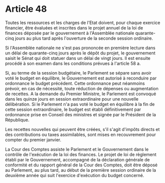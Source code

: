 # Article 48

Toutes les ressources et les charges de l'Etat doivent, pour chaque exercice financier, être évaluées et inscrites dans le projet annuel de la loi de finances déposée par le gouvernement à l'Assemblée nationale quarante-cinq jours au plus tard après l'ouverture de la seconde session ordinaire.

Si l'Assemblée nationale ne s'est pas prononcée en première lecture dans un délai de quarante-cinq jours après le dépôt du projet, le gouvernement saisit le Sénat qui
doit statuer dans un délai de vingt jours. Il est ensuite procédé à son examen dans les conditions prévues à l'article 58 a.

Si, au terme de la session budgétaire, le Parlement se sépare sans avoir voté le budget en équilibre, le Gouvernement est autorisé à reconduire par ordonnance le budget précédent. Cette ordonnance peut néanmoins prévoir, en cas de nécessité,
toute réduction de dépenses ou augmentation de recettes. A la demande du Premier Ministre, le Parlement est convoqué dans les quinze jours en session extraordinaire pour une nouvelle délibération. Si le Parlement n'a pas voté le budget en équilibre à la fin de cette session extraordinaire, le budget est établi définitivement par ordonnance prise en Conseil des ministres et signée par le Président de la République.

Les recettes nouvelles qui peuvent être créées, s'il s'agit d'impôts directs et des contributions ou taxes assimilables, sont mises en recouvrement pour compter du premier janvier.

La Cour des Comptes assiste le Parlement et le Gouvernement dans le contrôle de l'exécution de la loi des finances. Le projet de loi de règlement établi par le
Gouvernement, accompagné de la déclaration générale de conformité et du rapport général de la Cour des Comptes, doit être déposé au Parlement, au plus tard, au
début de la première session ordinaire de la deuxième année qui suit l'exercice d'exécution du budget concerné.